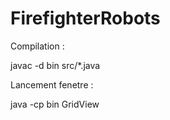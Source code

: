 # FirefighterRobots

Compilation :

javac -d bin src/*.java

Lancement fenetre :

java -cp bin GridView
